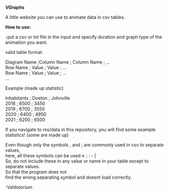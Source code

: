 ***VGraphs***

A little website you can use to animate data in csv tables.

**How to use:**

-put a csv or txt file in the input and specify duration and graph type of the animation you want.

valid table format:  

Diagram Name ;Column Name ; Column Name ; ...  
Row Name     ; Value       ; Value       ; ...  
Row Name     ; Value       ; Value       ; ...  
...  

Example (made up statistic)  

Inhabitants ; Doeton ; Johnville  
2018        ; 6500   ; 3450  
2019        ; 6700   ; 3550  
2020        ; 6400   ; 4950  
2021        ; 6200   ; 6500  

If you navigate to res/data in this repository, you will find some example statistics! (some are made up)  

Even though only the symbols , and ; are commonly used in csv to separate values,    
here, all these symbols can be used-> ; : - |   
So, do not include these in any value or name in your table except to separate values.  
So that the program does not  
find the wrong separating symbol and doesnt load correctly.

-Valdotorium

